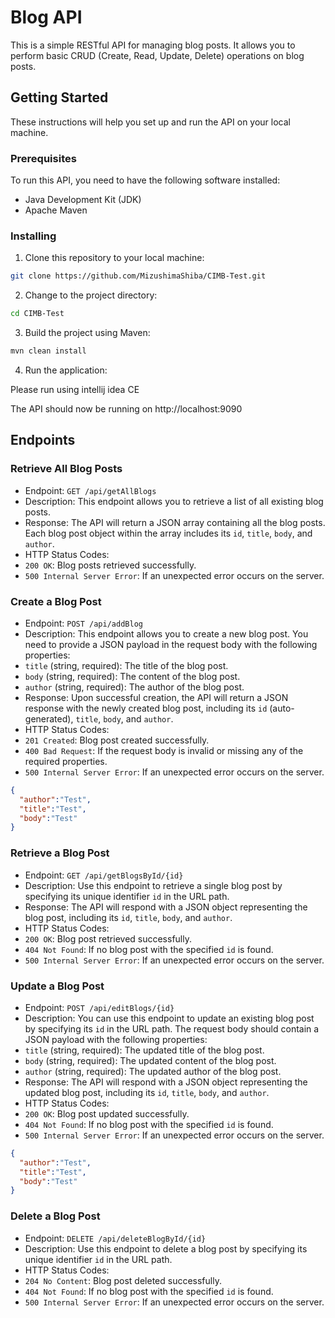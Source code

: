 # Blog API

This is a simple RESTful API for managing blog posts. It allows you to perform basic CRUD (Create, Read, Update, Delete) operations on blog posts.

## Getting Started

These instructions will help you set up and run the API on your local machine.

### Prerequisites

To run this API, you need to have the following software installed:

- Java Development Kit (JDK)
- Apache Maven

### Installing

1. Clone this repository to your local machine:

```bash
git clone https://github.com/MizushimaShiba/CIMB-Test.git
```

2. Change to the project directory:

```bash
cd CIMB-Test
```

3. Build the project using Maven:

```bash
mvn clean install
```

4. Run the application:

Please run using intellij idea CE

The API should now be running on http://localhost:9090

## Endpoints

### Retrieve All Blog Posts
- Endpoint: `GET /api/getAllBlogs`
- Description: This endpoint allows you to retrieve a list of all existing blog posts.
- Response: The API will return a JSON array containing all the blog posts. Each blog post object within the array includes its `id`, `title`, `body`, and `author`.
- HTTP Status Codes:
- `200 OK`: Blog posts retrieved successfully.
- `500 Internal Server Error`: If an unexpected error occurs on the server.

### Create a Blog Post
- Endpoint: `POST /api/addBlog`
- Description: This endpoint allows you to create a new blog post. You need to provide a JSON payload in the request body with the following properties:
- `title` (string, required): The title of the blog post.
- `body` (string, required): The content of the blog post.
- `author` (string, required): The author of the blog post.
- Response: Upon successful creation, the API will return a JSON response with the newly created blog post, including its `id` (auto-generated), `title`, `body`, and `author`.
- HTTP Status Codes:
- `201 Created`: Blog post created successfully.
- `400 Bad Request`: If the request body is invalid or missing any of the required properties.
- `500 Internal Server Error`: If an unexpected error occurs on the server.

```json
{
  "author":"Test",
  "title":"Test",
  "body":"Test"
}
```

### Retrieve a Blog Post
- Endpoint: `GET /api/getBlogsById/{id}`
- Description: Use this endpoint to retrieve a single blog post by specifying its unique identifier `id` in the URL path.
- Response: The API will respond with a JSON object representing the blog post, including its `id`, `title`, `body`, and `author`.
- HTTP Status Codes:
- `200 OK`: Blog post retrieved successfully.
- `404 Not Found`: If no blog post with the specified `id` is found.
- `500 Internal Server Error`: If an unexpected error occurs on the server.

### Update a Blog Post
- Endpoint: `POST /api/editBlogs/{id}`
- Description: You can use this endpoint to update an existing blog post by specifying its `id` in the URL path. The request body should contain a JSON payload with the following properties:
- `title` (string, required): The updated title of the blog post.
- `body` (string, required): The updated content of the blog post.
- `author` (string, required): The updated author of the blog post.
- Response: The API will respond with a JSON object representing the updated blog post, including its `id`, `title`, `body`, and `author`.
- HTTP Status Codes:
- `200 OK`: Blog post updated successfully.
- `404 Not Found`: If no blog post with the specified `id` is found.
- `500 Internal Server Error`: If an unexpected error occurs on the server.

```json
{
  "author":"Test",
  "title":"Test",
  "body":"Test"
}
```

### Delete a Blog Post
- Endpoint: `DELETE /api/deleteBlogById/{id}`
- Description: Use this endpoint to delete a blog post by specifying its unique identifier `id` in the URL path.
- HTTP Status Codes:
- `204 No Content`: Blog post deleted successfully.
- `404 Not Found`: If no blog post with the specified `id` is found.
- `500 Internal Server Error`: If an unexpected error occurs on the server.




